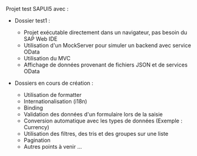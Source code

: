 Projet test SAPUI5 avec :
- Dossier test1 :
  - Projet exécutable directement dans un navigateur, pas besoin du SAP Web IDE
  - Utilisation d'un MockServer pour simuler un backend avec service OData
  - Utilisation du MVC
  - Affichage de données provenant de fichiers JSON et de services OData  

- Dossiers en cours de création :
  - Utilisation de formatter
  - Internationalisation (i18n)
  - Binding
  - Validation des données d'un formulaire lors de la saisie
  - Conversion automatique avec les types de données (Exemple : Currency)
  - Utilisation des filtres, des tris et des groupes sur une liste
  - Pagination
  - Autres points à venir ...
